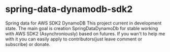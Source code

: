 # spring-data-dynamodb-sdk2
Spring data for AWS SDK2 DynamoDB
This project current in development state.
The main goal is creation SpringDataDynamoDb for stable working with AWS SDK2 (Asynchroniously) based on futures.
If you wan't to help me with it you can easily apply to contributors(just leave comment or subscribe) or donate.
